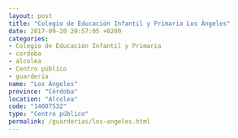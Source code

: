 ```yaml
---
layout: post
title: "Colegio de Educación Infantil y Primaria Los Ángeles"
date: 2017-09-20 20:57:05 +0200
categories:
- Colegio de Educación Infantil y Primaria
- cordoba
- alcolea
- Centro público
- guarderia
name: "Los Ángeles"
province: "Córdoba"
location: "Alcolea"
code: "14007532"
type: "Centro público"
permalink: /guarderias/los-angeles.html
---
```

